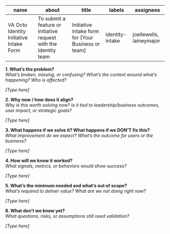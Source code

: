 

| name | about | title | labels | assignees |
| ----- | ----- | ----- | ----- | ----- |
| VA Octo Identity Initiative Intake Form | To submit a feature or initiative request with the Identity team | Initiative intake form for \[Your Business or team\] | identity-intake | joellewells, laineymajor |


**1\. What’s the problem?**  
*What’s broken, missing, or confusing? What’s the context around what’s happening? Who is affected?*

*\[Type here\]*

**2\. Why now / how does it align?**  
*Why is this worth solving now? Is it tied to leadership/business outcomes, user impact, or strategic goals?*

*\[Type here\]*

**3\. What happens if we solve it? What happens if we DON’T fix this?**  
*What improvement do we expect? What’s the outcome for users or the business?*

*\[Type here\]*

**4\. How will we know it worked?**  
*What signals, metrics, or behaviors would show success?*

*\[Type here\]*

**5\. What’s the minimum needed and what’s out of scope?**  
*What’s required to deliver value? What are we not doing right now?*

*\[Type here\]*

**6\. What don’t we know yet?**  
*What questions, risks, or assumptions still need validation?*

*\[Type here\]*


